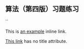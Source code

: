算法（第四版）习题练习
-------------

``

This is [an example](http://example.com/ "Title") inline link.

[This link](http://example.net/) has no title attribute.
